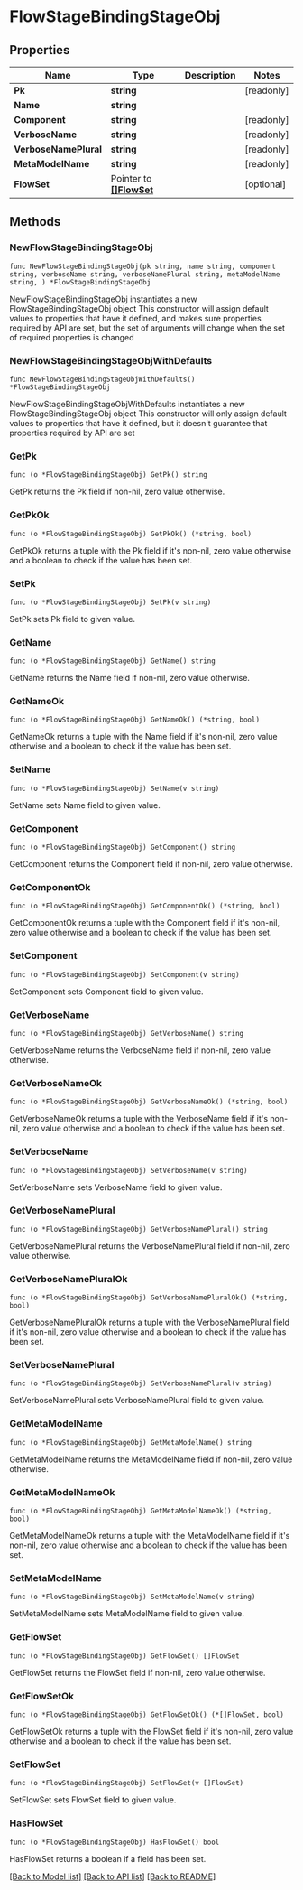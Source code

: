 # FlowStageBindingStageObj

## Properties

Name | Type | Description | Notes
------------ | ------------- | ------------- | -------------
**Pk** | **string** |  | [readonly] 
**Name** | **string** |  | 
**Component** | **string** |  | [readonly] 
**VerboseName** | **string** |  | [readonly] 
**VerboseNamePlural** | **string** |  | [readonly] 
**MetaModelName** | **string** |  | [readonly] 
**FlowSet** | Pointer to [**[]FlowSet**](FlowSet.md) |  | [optional] 

## Methods

### NewFlowStageBindingStageObj

`func NewFlowStageBindingStageObj(pk string, name string, component string, verboseName string, verboseNamePlural string, metaModelName string, ) *FlowStageBindingStageObj`

NewFlowStageBindingStageObj instantiates a new FlowStageBindingStageObj object
This constructor will assign default values to properties that have it defined,
and makes sure properties required by API are set, but the set of arguments
will change when the set of required properties is changed

### NewFlowStageBindingStageObjWithDefaults

`func NewFlowStageBindingStageObjWithDefaults() *FlowStageBindingStageObj`

NewFlowStageBindingStageObjWithDefaults instantiates a new FlowStageBindingStageObj object
This constructor will only assign default values to properties that have it defined,
but it doesn't guarantee that properties required by API are set

### GetPk

`func (o *FlowStageBindingStageObj) GetPk() string`

GetPk returns the Pk field if non-nil, zero value otherwise.

### GetPkOk

`func (o *FlowStageBindingStageObj) GetPkOk() (*string, bool)`

GetPkOk returns a tuple with the Pk field if it's non-nil, zero value otherwise
and a boolean to check if the value has been set.

### SetPk

`func (o *FlowStageBindingStageObj) SetPk(v string)`

SetPk sets Pk field to given value.


### GetName

`func (o *FlowStageBindingStageObj) GetName() string`

GetName returns the Name field if non-nil, zero value otherwise.

### GetNameOk

`func (o *FlowStageBindingStageObj) GetNameOk() (*string, bool)`

GetNameOk returns a tuple with the Name field if it's non-nil, zero value otherwise
and a boolean to check if the value has been set.

### SetName

`func (o *FlowStageBindingStageObj) SetName(v string)`

SetName sets Name field to given value.


### GetComponent

`func (o *FlowStageBindingStageObj) GetComponent() string`

GetComponent returns the Component field if non-nil, zero value otherwise.

### GetComponentOk

`func (o *FlowStageBindingStageObj) GetComponentOk() (*string, bool)`

GetComponentOk returns a tuple with the Component field if it's non-nil, zero value otherwise
and a boolean to check if the value has been set.

### SetComponent

`func (o *FlowStageBindingStageObj) SetComponent(v string)`

SetComponent sets Component field to given value.


### GetVerboseName

`func (o *FlowStageBindingStageObj) GetVerboseName() string`

GetVerboseName returns the VerboseName field if non-nil, zero value otherwise.

### GetVerboseNameOk

`func (o *FlowStageBindingStageObj) GetVerboseNameOk() (*string, bool)`

GetVerboseNameOk returns a tuple with the VerboseName field if it's non-nil, zero value otherwise
and a boolean to check if the value has been set.

### SetVerboseName

`func (o *FlowStageBindingStageObj) SetVerboseName(v string)`

SetVerboseName sets VerboseName field to given value.


### GetVerboseNamePlural

`func (o *FlowStageBindingStageObj) GetVerboseNamePlural() string`

GetVerboseNamePlural returns the VerboseNamePlural field if non-nil, zero value otherwise.

### GetVerboseNamePluralOk

`func (o *FlowStageBindingStageObj) GetVerboseNamePluralOk() (*string, bool)`

GetVerboseNamePluralOk returns a tuple with the VerboseNamePlural field if it's non-nil, zero value otherwise
and a boolean to check if the value has been set.

### SetVerboseNamePlural

`func (o *FlowStageBindingStageObj) SetVerboseNamePlural(v string)`

SetVerboseNamePlural sets VerboseNamePlural field to given value.


### GetMetaModelName

`func (o *FlowStageBindingStageObj) GetMetaModelName() string`

GetMetaModelName returns the MetaModelName field if non-nil, zero value otherwise.

### GetMetaModelNameOk

`func (o *FlowStageBindingStageObj) GetMetaModelNameOk() (*string, bool)`

GetMetaModelNameOk returns a tuple with the MetaModelName field if it's non-nil, zero value otherwise
and a boolean to check if the value has been set.

### SetMetaModelName

`func (o *FlowStageBindingStageObj) SetMetaModelName(v string)`

SetMetaModelName sets MetaModelName field to given value.


### GetFlowSet

`func (o *FlowStageBindingStageObj) GetFlowSet() []FlowSet`

GetFlowSet returns the FlowSet field if non-nil, zero value otherwise.

### GetFlowSetOk

`func (o *FlowStageBindingStageObj) GetFlowSetOk() (*[]FlowSet, bool)`

GetFlowSetOk returns a tuple with the FlowSet field if it's non-nil, zero value otherwise
and a boolean to check if the value has been set.

### SetFlowSet

`func (o *FlowStageBindingStageObj) SetFlowSet(v []FlowSet)`

SetFlowSet sets FlowSet field to given value.

### HasFlowSet

`func (o *FlowStageBindingStageObj) HasFlowSet() bool`

HasFlowSet returns a boolean if a field has been set.


[[Back to Model list]](../README.md#documentation-for-models) [[Back to API list]](../README.md#documentation-for-api-endpoints) [[Back to README]](../README.md)


